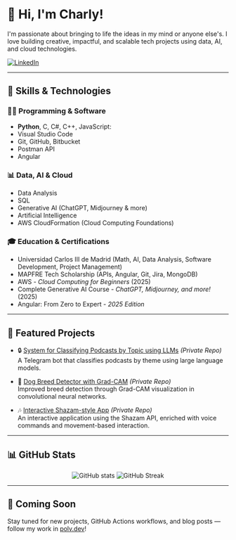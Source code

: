 # 👋 Hi, I'm Charly!

I'm passionate about bringing to life the ideas in my mind or anyone else's. I love building creative, impactful, and scalable tech projects using data, AI, and cloud technologies.

[![LinkedIn](https://img.shields.io/badge/LinkedIn-blue?logo=linkedin)](https://www.linkedin.com/in/carlos-pérez-gómez-911b8b290)

---

## 🧠 Skills & Technologies

### 👨‍💻 Programming & Software
- **Python**, C, C#, C++, JavaScript:
- Visual Studio Code
- Git, GitHub, Bitbucket
- Postman API
- Angular

### 📊 Data, AI & Cloud
- Data Analysis
- SQL
- Generative AI (ChatGPT, Midjourney & more)
- Artificial Intelligence
- AWS CloudFormation (Cloud Computing Foundations)

### 🎓 Education & Certifications
- Universidad Carlos III de Madrid (Math, AI, Data Analysis, Software Development, Project Management)
- MAPFRE Tech Scholarship (APIs, Angular, Git, Jira, MongoDB)
- AWS - *Cloud Computing for Beginners* (2025)
- Complete Generative AI Course - *ChatGPT, Midjourney, and more!* (2025)
- Angular: From Zero to Expert - *2025 Edition*

---

## 🚀 Featured Projects

- 🔒 [System for Classifying Podcasts by Topic using LLMs](https://github.com/Blindeador/System-for-classifying-podcasts-into-themes-using-large-language-models) *(Private Repo)*  
  A Telegram bot that classifies podcasts by theme using large language models.

- 🐶 [Dog Breed Detector with Grad-CAM](https://github.com/Ferjodios/Dog-Breed-Detector-with-GRAD-Cam) *(Private Repo)*   
  Improved breed detection through Grad-CAM visualization in convolutional neural networks.

- 🎶 [Interactive Shazam-style App](https://github.com/Dario-CP/proyecto_interactivos)  *(Private Repo)*  
  An interactive application using the Shazam API, enriched with voice commands and movement-based interaction.

---

## 📊 GitHub Stats

<p align="center">
  <img src="https://github-readme-stats.vercel.app/api?username=Blindeador&show_icons=true&theme=radical" alt="GitHub stats" />
  <img src="https://streak-stats.demolab.com/?user=Blindeador&theme=radical" alt="GitHub Streak" />
</p>

---

## 📝 Coming Soon
Stay tuned for new projects, GitHub Actions workflows, and blog posts — follow my work in [polv.dev](https://polv.dev)!

